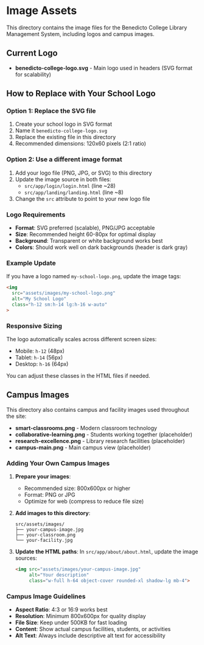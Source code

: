 # Image Assets

This directory contains the image files for the Benedicto College Library Management System, including logos and campus images.

## Current Logo

- **benedicto-college-logo.svg** - Main logo used in headers (SVG format for scalability)

## How to Replace with Your School Logo

### Option 1: Replace the SVG file
1. Create your school logo in SVG format
2. Name it `benedicto-college-logo.svg`
3. Replace the existing file in this directory
4. Recommended dimensions: 120x60 pixels (2:1 ratio)

### Option 2: Use a different image format
1. Add your logo file (PNG, JPG, or SVG) to this directory
2. Update the image source in both files:
   - `src/app/login/login.html` (line ~28)
   - `src/app/landing/landing.html` (line ~8)
3. Change the `src` attribute to point to your new logo file

### Logo Requirements

- **Format**: SVG preferred (scalable), PNG/JPG acceptable
- **Size**: Recommended height 60-80px for optimal display
- **Background**: Transparent or white background works best
- **Colors**: Should work well on dark backgrounds (header is dark gray)

### Example Update

If you have a logo named `my-school-logo.png`, update the image tags:

```html
<img 
  src="assets/images/my-school-logo.png" 
  alt="My School Logo" 
  class="h-12 sm:h-14 lg:h-16 w-auto"
>
```

### Responsive Sizing

The logo automatically scales across different screen sizes:
- Mobile: `h-12` (48px)
- Tablet: `h-14` (56px) 
- Desktop: `h-16` (64px)

You can adjust these classes in the HTML files if needed.

## Campus Images

This directory also contains campus and facility images used throughout the site:

- **smart-classrooms.png** - Modern classroom technology
- **collaborative-learning.png** - Students working together (placeholder)
- **research-excellence.png** - Library research facilities (placeholder)
- **campus-main.png** - Main campus view (placeholder)

### Adding Your Own Campus Images

1. **Prepare your images**:
   - Recommended size: 800x600px or higher
   - Format: PNG or JPG
   - Optimize for web (compress to reduce file size)

2. **Add images to this directory**:
   ```
   src/assets/images/
   ├── your-campus-image.jpg
   ├── your-classroom.png
   └── your-facility.jpg
   ```

3. **Update the HTML paths**:
   In `src/app/about/about.html`, update the image sources:
   ```html
   <img src="assets/images/your-campus-image.jpg"
        alt="Your description"
        class="w-full h-64 object-cover rounded-xl shadow-lg mb-4">
   ```

### Campus Image Guidelines

- **Aspect Ratio**: 4:3 or 16:9 works best
- **Resolution**: Minimum 800x600px for quality display
- **File Size**: Keep under 500KB for fast loading
- **Content**: Show actual campus facilities, students, or activities
- **Alt Text**: Always include descriptive alt text for accessibility
